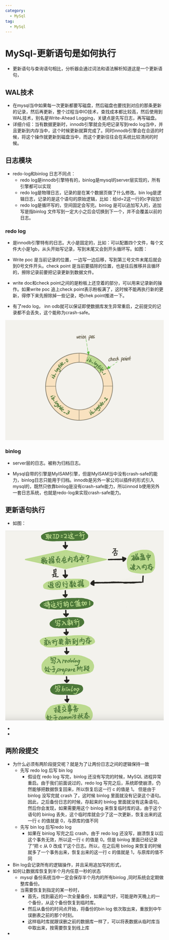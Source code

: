 ```yaml
---
category:
  - MySql
tag:
  - MySql
---
```

# MySql-更新语句是如何执行

- 更新语句与查询语句相比，分析器会通过词法和语法解析知道这是一个更新语句，

## WAL技术

- 在mysql当中如果每一次更新都要写磁盘，然后磁盘也要找到对应的那条更新的记录，然后再更新，整个过程当中IO技术，查找成本都比较高，然后使用到WAL技术，别名是Write-Ahead Logging，关键点是先写日志，再写磁盘。
- 详细介绍：当有数据更新时，innodb引擎就会先吧记录写到redo log当中，并且更新到内存当中，这个时候更新就算完成了。同时innodb引擎会在合适的时候，将这个操作就更新到磁盘当中，而这个更新往往会在系统比较清闲的时候。

## 日志模块

- redo-log和binlog 日志不同点：
  - redo log是innodb引擎特有的，binlog是mysql的server层实现的，所有引擎都可以实现
  - redo log是物理日志，记录的是在某个数据页做了什么修改。bin log是逻辑日志，记录的是这个语句的原始逻辑，比如：给id=2这一行的c字段加1
  - redo log是循环写的，空间固定会写完。binlog 是可以追加写入的，追加写是指binlog 文件写到一定大小之后会切换到下一个，并不会覆盖以前的日志。

### redo log

- 是innodb引擎特有的日志。大小是固定的，比如：可以配置四个文件，每个文件大小是1gb，从头开始写记录，写到末尾又会到开头循环写。如图：

- Write poc 是当前记录的位置，一边写一边后移，写到第三号文件末尾后就会到0号文件开头。check point 是当前要插除的位置，也是往后推移并且循环的，擦除记录前要把记录更新到数据文件。
- write doc和check point之间的是粉板上还空着的部分，可以用来记录新的操作。如果write poc 追上check point表示粉板满了，这时候不能再执行新的更新，得停下来先擦除掉一些记录，吧chek point推进一下。
- 有了redo log， inn odb就可以保证即使数据库发生异常重启，之前提交的记录都不会丢失，这个能称为crash-safe。

![Snipaste_2023-11-18_22-33-32](./images/Snipaste_2023-11-18_22-33-32.png)

### binlog

- server层的日志。被称为归档日志。

- Mysql自带的引擎是MyISAM引擎，但是MyISAM当中没有crash-safe的能力，binlog日志只能用于归档。innodb是另外一家公司以插件的形式引入mysql的，既然只依靠binlog是没有crash-safe能力，所以innod b使用另外一套日志系统，也就是redo-log来实现crash-safe能力。

## 更新语句执行

- 如图：

![Snipaste_2023-11-19_13-05-46](./images/Snipaste_2023-11-19_13-05-46.png)

- 

- 

## 两阶段提交

- 为什么必须有两阶段提交呢？就是为了让两份日志之间的逻辑保持一致
  - 先写 redo log 后写 bin log
    - 假设在 redo log 写完，binlog 还没有写完的时候，MySQL 进程异常重启。由于我们前面说过的，redo log 写完之后，系统即使崩溃，仍然能够把数据恢复回来，所以恢复后这一行 c 的值是 1。
      但是由于 binlog 没写完就 crash 了，这时候 binlog 里面就没有记录这个语句。因此，之后备份日志的时候，存起来的 binlog 里面就没有这条语句。
      然后你会发现，如果需要用这个 binlog 来恢复临时库的话，由于这个语句的 binlog 丢失，这个临时库就会少了这一次更新，恢复出来的这一行 c 的值就是 0，与原库的值不同 
  - 先写  bin log 后写redo log
    - 如果在 binlog 写完之后 crash，由于 redo log 还没写，崩溃恢复以后这个事务无效，所以这一行 c 的值是 0。但是 binlog 里面已经记录了“把 c 从 0 改成 1”这个日志。所以，在之后用 binlog 来恢复的时候就多了一个事务出来，恢复出来的这一行 c 的值就是 1，与原库的值不同
- Bin log会记录所有的逻辑操作，并且采用追加写的形式，
- 如何让数据库恢复到半个月内任意一秒的状态
  - mysql 备份系统当中一定会保存半个月内的所有binlog ,同时系统会定期做整库备份。
  - 当需要恢复到指定的某一秒时，
    - 首先，找到最近的一次全量备份，如果运气好，可能是昨天晚上的一个备份，从这个备份恢复到临时库。
    - 然后从备份的时间点开始，将备份的bin log 依次取出来，重放到中午误删表之前的那个时刻。
    - 这样临时库就跟误删之前的数据库一样了，可以将表数据从临时库当中取出来，按需要恢复到线上库
- 